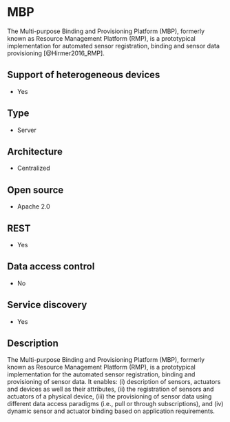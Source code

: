 # MBP

The Multi-purpose Binding and Provisioning Platform (MBP), formerly known as Resource Management Platform (RMP), is a prototypical implementation for automated sensor registration, binding and sensor data provisioning [@Hirmer2016_RMP].

## Support of heterogeneous devices
- Yes

## Type
- Server

## Architecture
- Centralized

## Open source
- Apache 2.0

## REST
- Yes

## Data access control
- No

## Service discovery
- Yes

## Description

The Multi-purpose Binding and Provisioning Platform (MBP), formerly known as Resource Management Platform (RMP), is a prototypical implementation for the automated sensor registration, binding and provisioning of sensor data. It enables: 
(i) description of sensors, actuators and devices as well as their attributes, 
(ii) the registration of sensors and actuators of a physical device, 
(iii) the provisioning of sensor data using different data access paradigms (i.e., pull or through subscriptions), and 
(iv) dynamic sensor and actuator binding based on application requirements.
